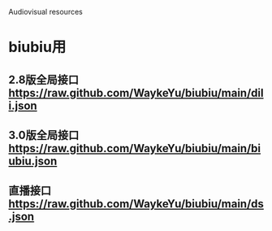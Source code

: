 Audiovisual resources
# biubiu用
## 2.8版全局接口   https://raw.github.com/WaykeYu/biubiu/main/dili.json
## 3.0版全局接口   https://raw.github.com/WaykeYu/biubiu/main/biubiu.json
## 直播接口        https://raw.github.com/WaykeYu/biubiu/main/ds.json
